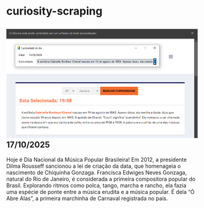 # curiosity-scraping
![Budget](./execucao.png)
17/10/2025
-
Hoje é Dia Nacional da Música Popular Brasileira! Em 2012, a presidente Dilma Rousseff sancionou a lei de criação da data, que homenageia o nascimento de Chiquinha Gonzaga. Francisca Edwiges Neves Gonzaga, natural do Rio de Janeiro, é considerada a primeira compositora popular do Brasil. Explorando ritmos como polca, tango, marcha e rancho, ela fazia uma espécie de ponte entre a música erudita e a música popular. É dela “Ó Abre Alas”, a primeira marchinha de Carnaval registrada no país.
